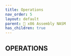 ```yaml
---
title: Operations
nav_order: 5
layout: default
parent: 🔲 x86 Assembly NASM
has_children: true
---
```


## **OPERATIONS**